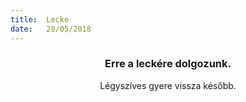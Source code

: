 ```yaml
---
title:  Lecke
date:   28/05/2018
---
```


### <center>Erre a leckére dolgozunk.</center>
<center>Légyszíves gyere vissza később.</center>